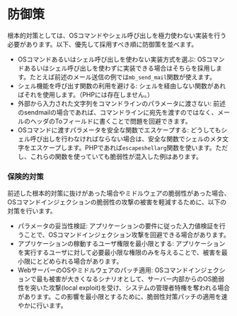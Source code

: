 # 防御策

根本的対策としては、OSコマンドやシェル呼び出しを極力使わない実装を行う必要があります。以下、優先して採用すべき順に防御策を並べます。

* OSコマンドあるいはシェル呼び出しを使わない実装方式を選ぶ: OSコマンドあるいはシェル呼び出しを使わずに実装できる場合はそちらを採用します。たとえば前述のメール送信の例では`mb_send_mail`関数が使えます。
* シェル機能を呼び出す関数の利用を避ける: シェルを経由しない関数があればそれを使用します。（PHPには存在しません。）
* 外部から入力された文字列をコマンドラインのパラメータに渡さない: 前述のsendmailの場合であれば、コマンドラインに宛先を渡すのではなく、メールのヘッダのToフィールドに書くことで問題を回避できます。
* OSコマンドに渡すパラメータを安全な関数でエスケープする: どうしてもシェル呼び出しを行わなければならない場合は、安全な関数でシェルのメタ文字をエスケープします。PHPであれば`escapeshellarg`関数を使います。ただし、これらの関数を使っていても脆弱性が混入した例はあります。

### 保険的対策

前述した根本的対策に抜けがあった場合やミドルウェアの脆弱性があった場合、OSコマンドインジェクションの脆弱性の攻撃の被害を軽減するために、以下の対策を行います。

* パラメータの妥当性検証: アプリケーションの要件に従った入力値検証を行うことで、OSコマンドインジェクション攻撃を回避できる場合があります。
* アプリケーションの稼動するユーザ権限を最小限とする: アプリケーションを実行するユーザに対して必要最小限な権限のみを与えることで、被害を最小限にとどめられる場合があります。
* WebサーバーのOSやミドルウェアのパッチ適用: OSコマンドインジェクションで最も被害が大きくなるシナリオとして、サーバー内部からのOS脆弱性を突いた攻撃(local exploit)を受け、システムの管理者特権を奪われる場合があります。この影響を最小限とするために、脆弱性対策パッチの適用を速やかに行います。
